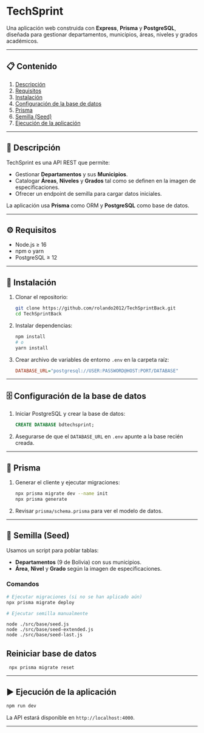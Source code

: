 # TechSprint

Una aplicación web construida con **Express**, **Prisma** y **PostgreSQL**, diseñada para gestionar departamentos, municipios, áreas, niveles y grados académicos.

---

## 📋 Contenido

1. [Descripción](#descripción)
2. [Requisitos](#requisitos)
3. [Instalación](#instalación)
4. [Configuración de la base de datos](#configuración-de-la-base-de-datos)
5. [Prisma](#prisma)
6. [Semilla (Seed)](#semilla-seed)
7. [Ejecución de la aplicación](#ejecución-de-la-aplicación)

---

## 📄 Descripción

TechSprint es una API REST que permite:

- Gestionar **Departamentos** y sus **Municipios**.
- Catalogar **Áreas**, **Niveles** y **Grados** tal como se definen en la imagen de especificaciones.
- Ofrecer un endpoint de semilla para cargar datos iniciales.

La aplicación usa **Prisma** como ORM y **PostgreSQL** como base de datos.

---

## ⚙️ Requisitos

- Node.js ≥ 16
- npm o yarn
- PostgreSQL ≥ 12

---

## 🚀 Instalación

1. Clonar el repositorio:

   ```bash
   git clone https://github.com/rolando2012/TechSprintBack.git
   cd TechSprintBack
   ```

2. Instalar dependencias:

   ```bash
   npm install
   # o
   yarn install
   ```

3. Crear archivo de variables de entorno `.env` en la carpeta raíz:

   ```ini
   DATABASE_URL="postgresql://USER:PASSWORD@HOST:PORT/DATABASE"
   ```

---

## 🗄️ Configuración de la base de datos

1. Iniciar PostgreSQL y crear la base de datos:

   ```sql
   CREATE DATABASE bdtechsprint;
   ```

2. Asegurarse de que el `DATABASE_URL` en `.env` apunte a la base recién creada.

---

## 🔧 Prisma

1. Generar el cliente y ejecutar migraciones:

   ```bash
   npx prisma migrate dev --name init
   npx prisma generate
   ```

2. Revisar `prisma/schema.prisma` para ver el modelo de datos.

---

## 🌱 Semilla (Seed)

Usamos un script para poblar tablas:

- **Departamentos** (9 de Bolivia) con sus municipios.
- **Área**, **Nivel** y **Grado** según la imagen de especificaciones.

### Comandos

```bash
# Ejecutar migraciones (si no se han aplicado aún)
npx prisma migrate deploy

# Ejecutar semilla manualmente	
```


```
node ./src/base/seed.js
node ./src/base/seed-extended.js
node ./src/base/seed-last.js

```
## Reiniciar base de datos
```
 npx prisma migrate reset
```
---

## ▶️ Ejecución de la aplicación

```bash
npm run dev     
```

La API estará disponible en `http://localhost:4000`.

---


